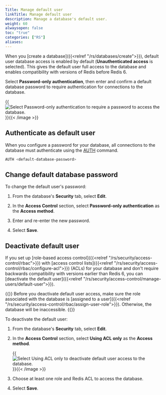 ```yaml
---
Title: Manage default user
linkTitle: Manage default user
description: Manage a database's default user.
weight: 60
alwaysopen: false
toc: "true"
categories: ["RS"]
aliases: 
---
```


When you [create a database]({{<relref "/rs/databases/create">}}), default user database access is enabled by default (**Unauthenticated access** is selected). This gives the default user full access to the database and enables compatibility with versions of Redis before Redis 6.

Select **Password-only authentication**, then enter and confirm a default database password to require authentication for connections to the database.

{{<image filename="images/rs/screenshots/databases/security-access-control-password-only.png" alt="Select Password-only authentication to require a password to access the database." >}}{{< /image >}}

## Authenticate as default user

When you configure a password for your database, all connections to the database must authenticate using the [AUTH](https://redis.io/commands/auth) command.

```sh
AUTH <default-database-password>
```

## Change default database password

To change the default user's password:

1. From the database's **Security** tab, select **Edit**.

1. In the **Access Control** section, select **Password-only authentication** as the **Access method**.

1. Enter and re-enter the new password.

1. Select **Save**.

## Deactivate default user

If you set up [role-based access control]({{<relref "/rs/security/access-control/rbac">}}) with [access control lists]({{<relref "/rs/security/access-control/rbac/configure-acl">}}) (ACLs) for your database and don't require backwards compatibility with versions earlier than Redis 6, you can [deactivate the default user]({{<relref "/rs/security/access-control/manage-users/default-user">}}).

{{<warning>}}
Before you deactivate default user access, make sure the role associated with the database is [assigned to a user]({{<relref "/rs/security/access-control/rbac/assign-user-role">}}). Otherwise, the database will be inaccessible.
{{</warning>}}

To deactivate the default user:

1. From the database's **Security** tab, select **Edit**.

1. In the **Access Control** section, select **Using ACL only** as the **Access method**.

    {{<image filename="images/rs/screenshots/databases/security-access-control-acl-only.png" alt="Select Using ACL only to deactivate default user access to the database." >}}{{< /image >}}

1. Choose at least one role and Redis ACL to access the database.

1. Select **Save**.
